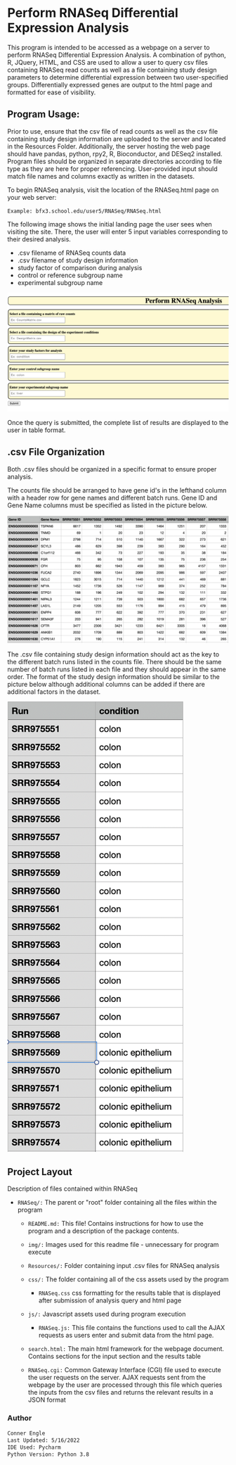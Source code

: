 # Perform RNASeq Differential Expression Analysis

This program is intended to be accessed as a webpage on a server to perform RNASeq Differential Expression Analysis.
A combination of python, R, JQuery, HTML, and CSS are used to allow a user to query csv files containing RNASeq read
counts as well as a file containing study design parameters to determine differential expression between two 
user-specified groups. Differentially expressed genes are output to the html page and formatted for ease of visibility.

## Program Usage:

Prior to use, ensure that the csv file of read counts as well as the csv file containing study design information are
uploaded to the server and located in the Resources Folder. Additionally, the server hosting the web page should have
pandas, python, rpy2, R, Bioconductor, and DESeq2 installed. Program files should be organized in separate directories 
according to file type as they are here for proper referencing. User-provided input should match file names and columns 
exactly as written in the datasets.

To begin RNASeq analysis, visit the location of the RNASeq.html page on your web server:
```commandline
Example: bfx3.school.edu/user5/RNASeq/RNASeq.html
```

The following image shows the initial landing page the user sees when visiting the site. There, the user will enter 5
input variables corresponding to their desired analysis.
* .csv filename of RNASeq counts data
* .csv filename of study design information
* study factor of comparison during analysis
* control or reference subgroup name
* experimental subgroup name

![Home page](./img/home_page.png)

Once the query is submitted, the complete list of results are displayed to the user in table format.

## .csv File Organization

Both .csv files should be organized in a specific format to ensure proper analysis.

The counts file should be arranged to have gene id's in the lefthand column with a header row for gene names and
different batch runs. Gene ID and Gene Name columns must be specified as listed in the picture below.

![Counts](./img/Counts.png)

The .csv file containing study design information should act as the key to the different batch runs listed in the counts
file. There should be the same number of batch runs listed in each file and they should appear in the same order. The
format of the study design information should be similar to the picture below although additional columns can be added
if there are additional factors in the dataset.

![Design](./img/Design.png)

## Project Layout

Description of files contained within RNASeq

* `RNASeq/:` The parent or "root" folder containing all the files within the program
    * `README.md:`
      This file! Contains instructions for how to use the program and a description of the package contents.
      
    * `img/:`
      Images used for this readme file - unnecessary for program execute
    
    * `Resources/:`
        Folder containing input .csv files for RNASeq analysis
      
    * `css/:`
      The folder containing all of the css assets used by the program
      
      * `RNASeq.css`
        css formatting for the results table that is displayed after submission of analysis query and html page
        
    * `js/:`
        Javascript assets used during program execution
      
      * `RNASeq.js:`
        This file contains the functions used to call the AJAX requests as users enter and submit data from the 
        html page.
    
    * `search.html:`
        The main html framework for the webpage document. Contains sections for the input section and the results table
      
    * `RNASeq.cgi:`
        Common Gateway Interface (CGI) file used to execute the user requests on the server. AJAX requests sent from 
        the webpage by the user are processed through this file which queries the inputs from the csv files and
        returns the relevant results in a JSON format

### Author
    Conner Engle
    Last Updated: 5/16/2022
    IDE Used: Pycharm
    Python Version: Python 3.8
    